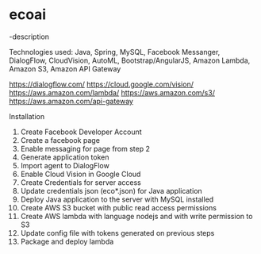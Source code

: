 # ecoai

-description

Technologies used:
Java, Spring, MySQL, Facebook Messanger, DialogFlow, CloudVision, AutoML, Bootstrap/AngularJS, Amazon Lambda, Amazon S3, Amazon API Gateway 

https://dialogflow.com/
https://cloud.google.com/vision/
https://aws.amazon.com/lambda/
https://aws.amazon.com/s3/
https://aws.amazon.com/api-gateway

Installation

1) Create Facebook Developer Account
2) Create a facebook page 
3) Enable messaging for page from step 2
4) Generate application token
5) Import agent to DialogFlow
6) Enable Cloud Vision in Google Cloud
7) Create Credentials for server access
8) Update credentials json (eco*.json) for Java application
9) Deploy Java application to the server with MySQL installed
10) Create AWS S3 bucket with public read access permissions
11) Create AWS lambda with language nodejs and with write permission to S3
12) Update config file with tokens generated on previous steps
13) Package and deploy lambda






